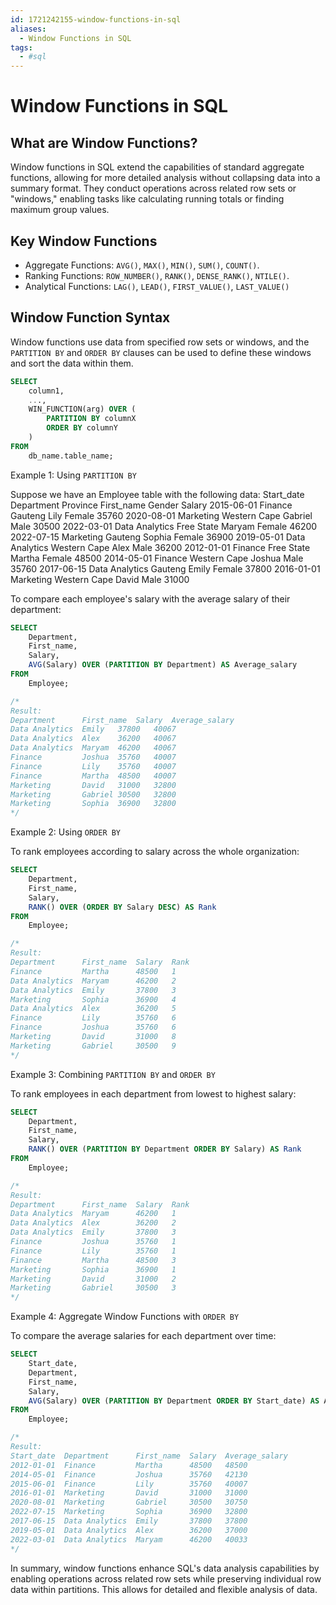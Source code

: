 ```yaml
---
id: 1721242155-window-functions-in-sql
aliases:
  - Window Functions in SQL
tags:
  - #sql
---
```


# Window Functions in SQL

## What are Window Functions?

Window functions in SQL extend the capabilities of standard aggregate functions, allowing for more detailed analysis without collapsing data into a summary format. They conduct operations across related row sets or "windows," enabling tasks like calculating running totals or finding maximum group values.

## Key Window Functions
- Aggregate Functions: `AVG()`, `MAX()`, `MIN()`, `SUM()`, `COUNT()`.
- Ranking Functions: `ROW_NUMBER()`, `RANK()`, `DENSE_RANK()`, `NTILE()`.
- Analytical Functions: `LAG()`, `LEAD()`, `FIRST_VALUE()`, `LAST_VALUE()`

## Window Function Syntax

Window functions use data from specified row sets or windows, and the `PARTITION BY` and `ORDER BY` clauses can be used to define these windows and sort the data within them.
```sql
SELECT
    column1,
    ...,
    WIN_FUNCTION(arg) OVER (
        PARTITION BY columnX
        ORDER BY columnY
    )
FROM
    db_name.table_name;
```

Example 1: Using `PARTITION BY`

Suppose we have an Employee table with the following data:
Start_date  Department      Province        First_name  Gender	Salary
2015-06-01	Finance	        Gauteng	        Lily	    Female	35760
2020-08-01	Marketing	    Western Cape	Gabriel	    Male	30500
2022-03-01	Data Analytics	Free State	    Maryam	    Female	46200
2022-07-15	Marketing	    Gauteng	        Sophia	    Female	36900
2019-05-01	Data Analytics	Western Cape	Alex	    Male	36200
2012-01-01	Finance	        Free State	    Martha	    Female	48500
2014-05-01	Finance	Western Cape	        Joshua	    Male	35760
2017-06-15	Data Analytics	Gauteng	        Emily	    Female	37800
2016-01-01	Marketing	    Western Cape	David	    Male	31000

To compare each employee's salary with the average salary of their department:
```sql
SELECT
    Department,
    First_name,
    Salary,
    AVG(Salary) OVER (PARTITION BY Department) AS Average_salary
FROM
    Employee;

/*
Result:
Department	    First_name	Salary	Average_salary
Data Analytics	Emily	37800	40067
Data Analytics	Alex	36200	40067
Data Analytics	Maryam	46200	40067
Finance	        Joshua	35760	40007
Finance	        Lily	35760	40007
Finance	        Martha	48500	40007
Marketing	    David	31000	32800
Marketing	    Gabriel	30500	32800
Marketing	    Sophia	36900	32800
*/
```

Example 2: Using `ORDER BY`

To rank employees according to salary across the whole organization:
```sql
SELECT
    Department,
    First_name,
    Salary,
    RANK() OVER (ORDER BY Salary DESC) AS Rank
FROM
    Employee;

/*
Result:
Department	    First_name	Salary	Rank
Finance	        Martha	    48500	1
Data Analytics	Maryam	    46200	2
Data Analytics	Emily	    37800	3
Marketing	    Sophia	    36900	4
Data Analytics	Alex	    36200	5
Finance	        Lily	    35760	6
Finance	        Joshua	    35760	6
Marketing	    David	    31000	8
Marketing	    Gabriel	    30500	9
*/
```
Example 3: Combining `PARTITION BY` and `ORDER BY`

To rank employees in each department from lowest to highest salary:

```sql
SELECT
    Department,
    First_name,
    Salary,
    RANK() OVER (PARTITION BY Department ORDER BY Salary) AS Rank
FROM
    Employee;

/*
Result:
Department	    First_name	Salary	Rank
Data Analytics	Maryam	    46200	1
Data Analytics	Alex	    36200	2
Data Analytics	Emily	    37800	3
Finance	        Joshua	    35760	1
Finance	        Lily	    35760	1
Finance	        Martha	    48500	3
Marketing	    Sophia	    36900	1
Marketing	    David	    31000	2
Marketing	    Gabriel	    30500	3
*/
```
Example 4: Aggregate Window Functions with `ORDER BY`

To compare the average salaries for each department over time:

```sql
SELECT
    Start_date,
    Department,
    First_name,
    Salary,
    AVG(Salary) OVER (PARTITION BY Department ORDER BY Start_date) AS Average_salary
FROM
    Employee;

/*
Result:
Start_date	Department	    First_name	Salary	Average_salary
2012-01-01	Finance	        Martha	    48500	48500
2014-05-01	Finance	        Joshua	    35760	42130
2015-06-01	Finance	        Lily	    35760	40007
2016-01-01	Marketing	    David	    31000	31000
2020-08-01	Marketing	    Gabriel	    30500	30750
2022-07-15	Marketing	    Sophia	    36900	32800
2017-06-15	Data Analytics	Emily	    37800	37800
2019-05-01	Data Analytics	Alex	    36200	37000
2022-03-01	Data Analytics	Maryam	    46200	40033
*/
```
In summary, window functions enhance SQL's data analysis capabilities by enabling operations across related row sets while preserving individual row data within partitions. This allows for detailed and flexible analysis of data.
